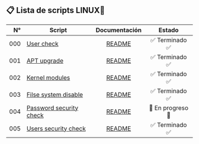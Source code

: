## 📋 Lista de scripts LINUX🐧

| N° | Script | Documentación | Estado |
|---:|---------------|:-------------:|:----:|
| 000|[User check](000-user-check.sh) | [README](Docs/000-user-check.md) | ✅ Terminado ✅ |
| 001|[APT upgrade](001-apt-upgrade.sh) | [README](Docs/001-apt-upgrade.md) | ✅ Terminado ✅ |
| 002|[Kernel modules](002-mod-kernel.sh) | [README](Docs/002-mod-kernel.md) | ✅ Terminado ✅ |
| 003|[Filse system disable](003-filesystems-disable.sh) | [README](Docs/003-filesystems-disable.md) | ✅ Terminado ✅ |
| 004|[Password security check](004-pass-check.sh) | [README](Docs/004-pass-check.md) | 🚧 En progreso 🚧 |
| 005|[Users security check](005-users.sh) | [README](Docs/005-users.md) | ✅ Terminado ✅ |